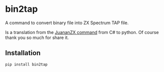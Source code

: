 # bin2tap

A command to convert binary file into ZX Spectrum TAP file.

Is a translation from the [JuananZX command](https://github.com/juananZX/scr2tap) from C# to python. Of course thank you so much for share it.

## Installation

```bash
pip install bin2tap
```